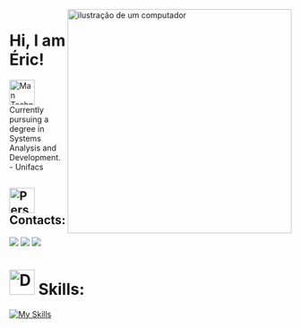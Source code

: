 

<img src="https://raw.githubusercontent.com/MicaelliMedeiros/micaellimedeiros/master/image/computer-illustration.png" alt="ilustração de um computador" min-width="400px" max-width="400px" width="400px" align="right">










# Hi, I am Éric!





 <img src="https://raw.githubusercontent.com/Tarikul-Islam-Anik/Animated-Fluent-Emojis/master/Emojis/People%20with%20professions/Man%20Technologist%20Medium%20Skin%20Tone.png" alt="Man Technologist Medium Skin Tone" width="45" height="45" />Currently pursuing a degree in Systems Analysis and Development. - Unifacs



##  <img src="https://raw.githubusercontent.com/Tarikul-Islam-Anik/Animated-Fluent-Emojis/master/Emojis/People%20with%20activities/Person%20Raising%20Hand%20Medium%20Skin%20Tone.png" alt="Person Raising Hand Medium Skin Tone" width="45" height="45"  /> Contacts:




<a href = "https://ericcarvalhoportfolio.netlify.app/"><img src="https://img.shields.io/badge/-Portfolio-%237159c4?style=for-the-badge" target="_blank"></a>
<a href="https://linkedin.com/in/ericcarv4lho" target="_blank"><img src="https://img.shields.io/badge/-LinkedIn-%230077B5?style=for-the-badge&logo=linkedin&logoColor=white" target="_blank"></a> 
<a href = "mailto:ericcrzcontato@gmail.com"><img src="https://img.shields.io/badge/-Gmail-%23333?style=for-the-badge&logo=gmail&logoColor=white" target="_blank"></a>



  
 	

  







# <img src="https://raw.githubusercontent.com/Tarikul-Islam-Anik/Animated-Fluent-Emojis/master/Emojis/Objects/Desktop%20Computer.png" alt="Desktop Computer" width="45" height="45" /> Skills:


[![My Skills](https://skillicons.dev/icons?i=java,spring,mysql,mongo,js,html,css,git,&theme=light)](https://skillicons.dev)
